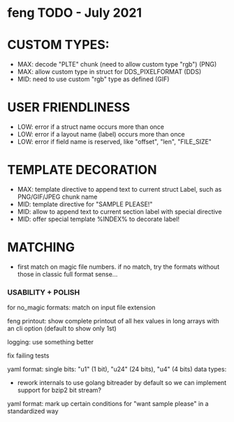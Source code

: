 # feng TODO - July 2021


# CUSTOM TYPES:
- MAX: decode "PLTE" chunk (need to allow custom type "rgb")  (PNG)
- MAX: allow custom type in struct for DDS_PIXELFORMAT (DDS)
- MID: need to use custom "rgb" type as defined (GIF)



# USER FRIENDLINESS
- LOW: error if a struct name occurs more than once
- LOW: error if a layout name (label) occurs more than once
- LOW: error if field name is reserved, like "offset", "len", "FILE_SIZE"


# TEMPLATE DECORATION
- MAX: template directive to append text to current struct Label, such as PNG/GIF/JPEG chunk name
- MID: template directive for "SAMPLE PLEASE!"
- MID: allow to append text to current section label with special directive
- MID: offer special template %INDEX% to decorate label!




# MATCHING

- first match on magic file numbers. if no match, try the formats without those in classic full format sense...





### USABILITY + POLISH

for no_magic formats: match on input file extension

feng printout: show complete printout of all hex values in long arrays with an cli option (default to show only 1st)

logging: use something better

fix failing tests

yaml format: single bits: "u1" (1 bit), "u24" (24 bits), "u4" (4 bits) data types:
  - rework internals to use golang bitreader by default so we can implement support for bzip2 bit stream?

yaml format: mark up certain conditions for "want sample please" in a standardized way

